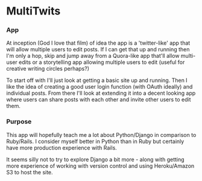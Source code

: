 <h1> MultiTwits </h1>

<h3> App </h3>
<p> At inception (God I love that film) of idea the app is a 'twitter-like' app that will allow multiple users to edit posts. If I can get that up and running then I'm only a hop, skip and jump away from a Quora-like app that'll allow multi-user edits or a storytelling app allowing multiple users to edit (useful for creative writing circles perhaps?) </p>

<p> To start off with I'll just look at getting a basic site up and running. Then I like the idea of creating a good user login function (with OAuth ideally) and individual posts. From there I'll look at extending it into a decent looking app where users can share posts with each other and invite other users to edit them. </p>

<h3> Purpose </h3>
<p> This app will hopefully teach me a lot about Python/Django in comparison to Ruby/Rails. I consider myself better in Python than in Ruby but certainly have more production experience with Rails.</p>

<p> It seems silly not to try to explore Django a bit more - along with getting more experience of working with version control and using Heroku/Amazon S3 to host the site. </p>
